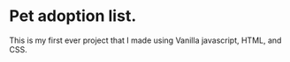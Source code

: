 # Pet adoption list.

This is my first ever project that I made using Vanilla javascript, HTML, and CSS. 
